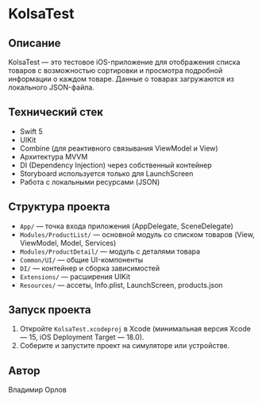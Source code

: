 # KolsaTest

## Описание

KolsaTest — это тестовое iOS-приложение для отображения списка товаров с возможностью сортировки и просмотра подробной информации о каждом товаре. Данные о товарах загружаются из локального JSON-файла.

## Технический стек

- Swift 5
- UIKit
- Combine (для реактивного связывания ViewModel и View)
- Архитектура MVVM
- DI (Dependency Injection) через собственный контейнер
- Storyboard используется только для LaunchScreen
- Работа с локальными ресурсами (JSON)

## Структура проекта

- `App/` — точка входа приложения (AppDelegate, SceneDelegate)
- `Modules/ProductList/` — основной модуль со списком товаров (View, ViewModel, Model, Services)
- `Modules/ProductDetail/` — модуль с деталями товара
- `Common/UI/` — общие UI-компоненты
- `DI/` — контейнер и сборка зависимостей
- `Extensions/` — расширения UIKit
- `Resources/` — ассеты, Info.plist, LaunchScreen, products.json

## Запуск проекта

1. Откройте `KolsaTest.xcodeproj` в Xcode (минимальная версия Xcode — 15, iOS Deployment Target — 18.0).
2. Соберите и запустите проект на симуляторе или устройстве.

## Автор
Владимир Орлов 